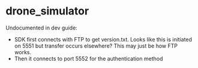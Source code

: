 drone_simulator
===============

Undocumented in dev guide:
- SDK first connects with FTP to get version.txt. Looks like this is initiated on 5551 but transfer occurs elsewhere? This may just be how FTP works.
- Then it connects to port 5552 for the authentication method
